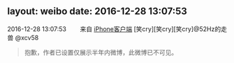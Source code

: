 layout: weibo
date: 2016-12-28 13:07:53
---
2016-12-28 13:07:53  &nbsp;&nbsp;&nbsp;&nbsp;&nbsp;&nbsp; 来自 <a href="http://app.weibo.com/t/feed/9ksdit" rel="nofollow">iPhone客户端</a>
[笑cry][笑cry][笑cry]@52Hz的走兽 @xcv58
>  抱歉，作者已设置仅展示半年内微博，此微博已不可见。 ​​​
